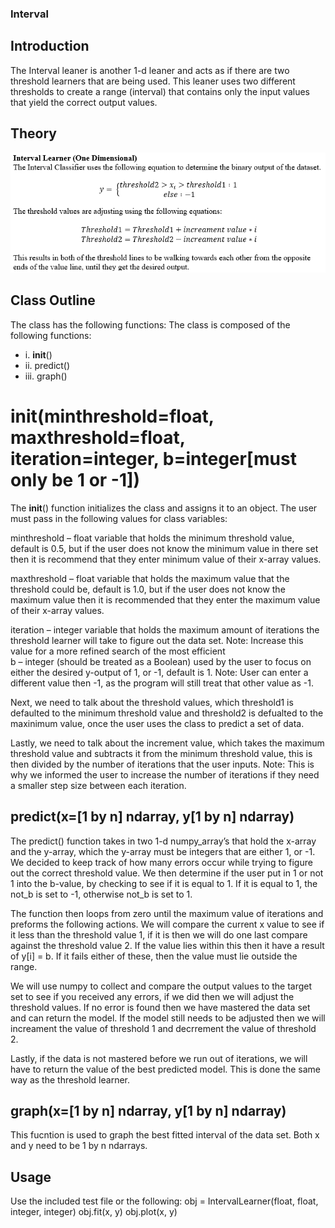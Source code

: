 ### Interval

## Introduction
The Interval leaner is another 1-d leaner and acts as if there are two threshold learners that are being used. This leaner uses two different thresholds to create a range (interval) that contains only the input values that yield the correct output values. 

## Theory 
![](images/interval_theory.PNG)

## Class Outline
The class has the following functions: 
The class is composed of the following functions:
- i.   __init__()
- ii.  predict() 
- iii. graph()

# __init__(minthreshold=float, maxthreshold=float, iteration=integer, b=integer[must only be 1 or -1])
The __init__() function initializes the class and assigns it to an object. The user must pass in the following values for class variables: 

minthreshold – float variable that holds the minimum threshold value, default is 0.5, but if the user does not know the minimum value in there set then it is recommend that they enter minimum value of their x-array values. 

maxthreshold – float variable that holds the maximum value that the threshold could be, default is 1.0, but if the user does not know the maximum value then it is recommended that they enter the maximum value of their x-array values. 

iteration – integer variable that holds the maximum amount of iterations the threshold learner will take to figure out the data set. Note: Increase this value for a more refined search of the most efficient   
b – integer (should be treated as a Boolean) used by the user to focus on either the desired y-output of 1, or -1, default is 1. Note: User can enter a different value then -1, as the program will still treat that other value as -1. 

Next, we need to talk about the threshold values, which threshold1 is defaulted to the minimum threshold value and threshold2 is defualted to the maxinimum value, once the user uses the class to predict a set of data. 

Lastly, we need to talk about the increment value, which takes the maximum threshold value and subtracts it from the minimum threshold value, this is then divided by the number of iterations that the user inputs. Note: This is why we informed the user to increase the number of iterations if they need a smaller step size between each iteration.   

## predict(x=\[1 by n] ndarray, y\[1 by n] ndarray) 
The predict() function takes in two 1-d numpy_array’s that hold the x-array and the y-array, which the y-array must be integers that are either 1, or -1. We decided to keep track of how many errors occur while trying to figure out the correct threshold value. We then determine if the user put in 1 or not 1 into the b-value, by checking to see if it is equal to 1. If it is equal to 1, the not_b is set to -1, otherwise not_b is set to 1. 

The function then loops from zero until the maximum value of iterations and preforms the following actions. We will compare the current x value to see if it less than the threshold value 1, if it is then we will do one last compare against the threshold value 2. If the value lies within this then it have a result of y\[i] = b. If it fails either of these, then the value must lie outside the range. 

We will use numpy to collect and compare the output values to the target set to see if you received any errors, if we did then we will adjust the threshold values. If no error is found then we have mastered the data set and can return the model. If the model still needs to be adjusted then we will increament the value of threshold 1 and decrrement the value of threshold 2.

Lastly, if the data is not mastered before we run out of iterations, we will have to return the value of the best predicted model. This is done the same way as the threshold learner. 

## graph(x=[1 by n] ndarray, y[1 by n] ndarray) 
This fucntion is used to graph the best fitted interval of the data set. Both x and y need to be 1 by n ndarrays. 

## Usage
Use the included test file or the following:
obj = IntervalLearner(float, float, integer, integer)
obj.fit(x, y)
obj.plot(x, y)
